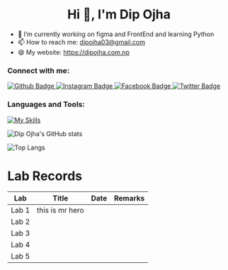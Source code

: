  <h1 align="center">Hi 👋, I'm Dip Ojha</h1>

- 🔭 I’m currently working on figma and FrontEnd and learning Python
- 📫 How to reach me: dipojha03@gmail.com
- 😄 My website: https://dipojha.com.np

### Connect with me:

<div id="badges">
  <a href="https://github.com/dipojha">
    <img src="https://img.shields.io/badge/Github-white?style=for-the-badge&logo=Github&logoColor=black" alt="Github Badge"/>
  </a>
   <a href="https://www.instagram.com/dip_ojha">
    <img src="https://img.shields.io/badge/Instagram-purple?style=for-the-badge&logo=instagram&logoColor=white" alt="Instagram Badge"/>
  </a>
   <a href="https://www.facebook.com/dip.ojha.100/">
    <img src="https://img.shields.io/badge/Facebook-blue?style=for-the-badge&logo=facebook&logoColor=white" alt="Facebook Badge"/>
  </a>
   <a href="https://twitter.com/dip_ojha">
    <img src="https://img.shields.io/badge/Twitter-blue?style=for-the-badge&logo=twitter&logoColor=white" alt="Twitter Badge"/>
  </a>
</div>

### Languages and Tools:

[![My Skills](https://skillicons.dev/icons?i=html,css,javascript,react,github,git,php,figma,c,cpp&perline=5)](https://skillicons.dev)

![Dip Ojha's GitHub stats](https://github-readme-stats.vercel.app/api?username=dipojha&show_icons=true&theme=dark)

![Top Langs](https://github-readme-stats.vercel.app/api/top-langs/?username=dipojha&theme=dark)

# Lab Records
| **Lab** | **Title**                | **Date**       | **Remarks**             |
|---------|--------------------------|----------------|-------------------------|
| Lab 1   |    this is mr hero                      |                |                         |
| Lab 2   |                          |                |                         |
| Lab 3   |                          |                |                         |
| Lab 4   |                          |                |                         |
| Lab 5   |                          |                |                         |
